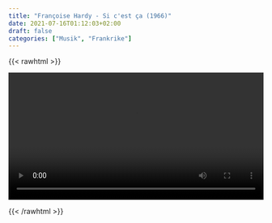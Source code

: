 ```yaml
---
title: "Françoise Hardy - Si c'est ça (1966)"
date: 2021-07-16T01:12:03+02:00
draft: false
categories: ["Musik", "Frankrike"]
---
```


{{< rawhtml >}} 

<video width=100% controls autoplay>
    <source src="/videos/si-cest-ca.mp4#t=0.1" type="video/mp4">
    Your browser does not support the video tag.  
</video>

{{< /rawhtml >}}
